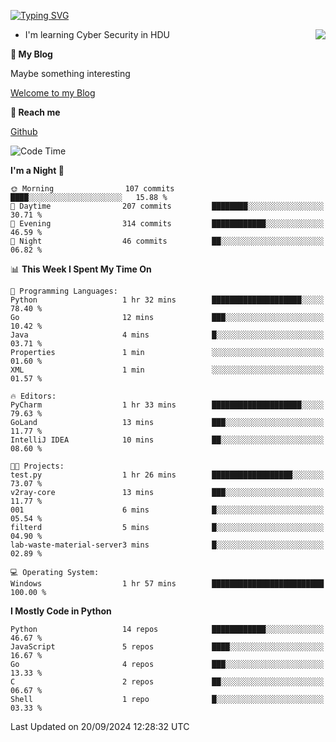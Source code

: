 [![Typing SVG](https://readme-typing-svg.herokuapp.com?font=Fira+Code&pause=1000&random=false&width=450&height=60&lines=Hello+%F0%9F%91%8B%F0%9F%8F%BB;I'm+JBNRZ)](https://git.io/typing-svg)

<a href="#">
  <img align="right" src="https://github-readme-stats.vercel.app/api?username=JBNRZ&show_icons=true&bg_color=15,f2f7fd,E0EAFC" />
</a>

- I'm learning Cyber Security in HDU

 **🌱 My Blog**

Maybe something interesting

[Welcome to my Blog](https://jbnrz.com.cn/)

 **💬 Reach me** 

[Github](https://github.com/JBNRZ)


<!--START_SECTION:waka-->
![Code Time](http://img.shields.io/badge/Code%20Time-662%20hrs%208%20mins-blue)

**I'm a Night 🦉** 

```text
🌞 Morning                107 commits         ████░░░░░░░░░░░░░░░░░░░░░   15.88 % 
🌆 Daytime                207 commits         ████████░░░░░░░░░░░░░░░░░   30.71 % 
🌃 Evening                314 commits         ████████████░░░░░░░░░░░░░   46.59 % 
🌙 Night                  46 commits          ██░░░░░░░░░░░░░░░░░░░░░░░   06.82 % 
```


📊 **This Week I Spent My Time On** 

```text
💬 Programming Languages: 
Python                   1 hr 32 mins        ████████████████████░░░░░   78.40 % 
Go                       12 mins             ███░░░░░░░░░░░░░░░░░░░░░░   10.42 % 
Java                     4 mins              █░░░░░░░░░░░░░░░░░░░░░░░░   03.71 % 
Properties               1 min               ░░░░░░░░░░░░░░░░░░░░░░░░░   01.60 % 
XML                      1 min               ░░░░░░░░░░░░░░░░░░░░░░░░░   01.57 % 

🔥 Editors: 
PyCharm                  1 hr 33 mins        ████████████████████░░░░░   79.63 % 
GoLand                   13 mins             ███░░░░░░░░░░░░░░░░░░░░░░   11.77 % 
IntelliJ IDEA            10 mins             ██░░░░░░░░░░░░░░░░░░░░░░░   08.60 % 

🐱‍💻 Projects: 
test.py                  1 hr 26 mins        ██████████████████░░░░░░░   73.07 % 
v2ray-core               13 mins             ███░░░░░░░░░░░░░░░░░░░░░░   11.77 % 
001                      6 mins              █░░░░░░░░░░░░░░░░░░░░░░░░   05.54 % 
filterd                  5 mins              █░░░░░░░░░░░░░░░░░░░░░░░░   04.90 % 
lab-waste-material-server3 mins              █░░░░░░░░░░░░░░░░░░░░░░░░   02.89 % 

💻 Operating System: 
Windows                  1 hr 57 mins        █████████████████████████   100.00 % 
```

**I Mostly Code in Python** 

```text
Python                   14 repos            ████████████░░░░░░░░░░░░░   46.67 % 
JavaScript               5 repos             ████░░░░░░░░░░░░░░░░░░░░░   16.67 % 
Go                       4 repos             ███░░░░░░░░░░░░░░░░░░░░░░   13.33 % 
C                        2 repos             ██░░░░░░░░░░░░░░░░░░░░░░░   06.67 % 
Shell                    1 repo              █░░░░░░░░░░░░░░░░░░░░░░░░   03.33 % 
```




 Last Updated on 20/09/2024 12:28:32 UTC
<!--END_SECTION:waka-->
